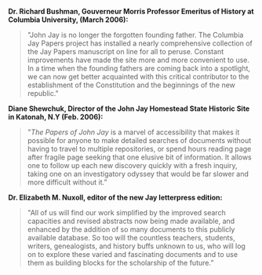 <a name="comments_and_quotes"></a>
**Dr. Richard Bushman, Gouverneur Morris Professor Emeritus of History at
Columbia University, (March 2006):**

> "John Jay is no longer the forgotten founding father. The Columbia Jay Papers
> project has installed a nearly comprehensive collection of the Jay Papers
> manuscript on line for all to peruse. Constant improvements have made the
> site more and more convenient to use. In a time when the founding fathers are
> coming back into a spotlight, we can now get better acquainted with this
> critical contributor to the establishment of the Constitution and the
> beginnings of the new republic."


**Diane Shewchuk, Director of the John Jay Homestead State Historic Site in
Katonah, N.Y (Feb. 2006):**

> "*The Papers of John Jay* is a marvel of accessibility that makes it possible
> for anyone to make detailed searches of documents without having to travel
> to multiple repositories, or spend hours reading page after fragile page
> seeking that one elusive bit of information. It allows one to follow up each
> new discovery quickly with a fresh inquiry, taking one on an investigatory
> odyssey that would be far slower and more difficult without it.”


**Dr. Elizabeth M. Nuxoll, editor of
the new Jay letterpress edition:**

> "All of us will find our work simplified by the improved search capacities
> and revised abstracts now being made available, and enhanced by the addition
> of so many documents to this publicly available database. So too will the
> countless teachers, students, writers, genealogists, and history buffs
> unknown to us, who will log on to explore these varied and fascinating
> documents and to use them as building blocks for the scholarship of the
> future.”
